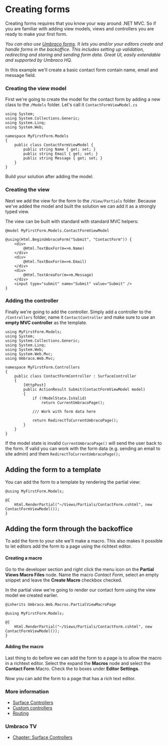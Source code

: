 # Creating forms
Creating forms requires that you know your way around .NET MVC. So if you are familiar with adding view models, views and controllers you are ready to make your first form.

*You can also use [Umbraco forms](https://umbraco.com/products/umbraco-forms/). It lets you and/or your editors create and handle forms in the backoffice. This includes setting up validation, redirecting and storing and sending form data. Great UI, easily extendable and supported by Umbraco HQ.*

In this example we'll create a basic contact form contain name, email and message field.

### Creating the view model
First we're going to create the model for the contact form by adding a new class to the `/Models` folder. Let's call it `ContactFormViewModel.cs`

    using System;
    using System.Collections.Generic;
    using System.Linq;
    using System.Web;

    namespace MyFirstForm.Models
    {
        public class ContactFormViewModel {
            public string Name { get; set; }
            public string Email { get; set; }
            public string Message { get; set; }
        }
    }

Build your solution after adding the model.

### Creating the view
Next we add the view for the form to the `/View/Partials` folder. Because we've added the model and built the solution we can add it as a strongly typed view.

The view can be built with standard with standard MVC helpers:

    @model MyFirstForm.Models.ContactFormViewModel

    @using(Html.BeginUmbracoForm("Submit", "ContactForm")) {
        <div>
            @Html.TextBoxFor(m=>m.Name)
        </div>
        <div>
            @Html.TextBoxFor(m=>m.Email)
        </div>
        <div>
            @Html.TextAreaFor(m=>m.Message)
        </div>
        <input type="submit" name="Submit" value="Submit" />
    }

### Adding the controller
Finally we're going to add the controller. Simply add a controller to the `/Controllers` folder, name it `ContactController` and make sure to use an __empty MVC controller__ as the template.


    using MyFirstForm.Models;
    using System;
    using System.Collections.Generic;
    using System.Linq;
    using System.Web;
    using System.Web.Mvc;
    using Umbraco.Web.Mvc;

    namespace MyFirstForm.Controllers
    {
        public class ContactFormController : SurfaceController
        {
            [HttpPost]
            public ActionResult Submit(ContactFormViewModel model)
            {
                if (!ModelState.IsValid)
                    return CurrentUmbracoPage();

                /// Work with form data here

                return RedirectToCurrentUmbracoPage();
            }
        }
    }

If the model state is invalid `CurrentUmbracoPage()` will send the user back to the form. If valid you can work with the form data (e.g. sending an email to site admin) and them `RedirectToCurrentUmbracoPage();`

## Adding the form to a template
You can add the form to a template by rendering the partial view:

    @using MyFirstForm.Models;

    @{
        Html.RenderPartial("~/Views/Partials/ContactForm.cshtml", new ContactFormViewModel());
    }

## Adding the form through the backoffice
To add the form to your site we'll make a macro. This also makes it possible to let editors add the form to a page using the richtext editor.

#### Creating a macro
Go to the developer section and right click the menu icon on the __Partial Views Macro Files__ node. Name the macro *Contact Form*, select an empty snippet and leave the __Create Macro__ checkbox checked.

In the partial view we're going to render our contact form using the view model we created earlier.

    @inherits Umbraco.Web.Macros.PartialViewMacroPage

    @using MyFirstForm.Models;

    @{
        Html.RenderPartial("~/Views/Partials/ContactForm.cshtml", new ContactFormViewModel());
    }


#### Adding the macro
Last thing to do before we can add the form to a page is to allow the macro in a richtext editor.
Select the expand the __Macros__ node and select the __Contact Form__ Macro. Check the to boxes under __Editor Settings__.

Now you can add the form to a page that has a rich text editor.

### More information
- [Surface Controllers](../../../Reference/Routing/surface-controllers.md)
- [Custom controllers](../../../Reference/Routing/custom-controllers.md)
- [Routing](../../../Reference/Routing/)

### Umbraco TV
- [Chapter: Surface Controllers](http://umbraco.tv/videos/umbraco-v7/developer/fundamentals/surface-controllers/)

